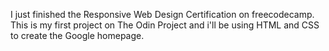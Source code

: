 I just finished the Responsive Web Design Certification on freecodecamp. This is my first project on The Odin Project and i'll be using HTML and CSS to create the Google homepage.